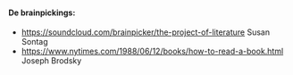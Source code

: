 #### De brainpickings:

- https://soundcloud.com/brainpicker/the-project-of-literature Susan Sontag
- https://www.nytimes.com/1988/06/12/books/how-to-read-a-book.html Joseph Brodsky
